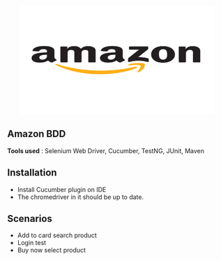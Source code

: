 <div style="text-align:center">
    <img src="ReadmeImages/amazon.png" width="450px" height="250px">
</div>

## Amazon BDD 

**Tools used** : Selenium Web Driver, Cucumber, TestNG, JUnit, Maven

## Installation
- Install Cucumber plugin on IDE
- The chromedriver in it should be up to date.

## Scenarios
- Add to card search product
- Login test
- Buy now select product
